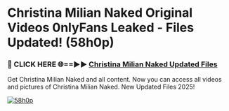 # Christina Milian Naked Original Videos 0nlyFans Leaked - Files Updated! (58h0p)

<h3>🔴 CLICK HERE 🌐==►► <a href="https://tinyurl.com/up5wt9bj" rel="nofollow">Christina Milian Naked Updated Files</a></h3>

Get Christina Milian Naked and all content. Now you can access all videos and pictures of Christina Milian Naked. New Updated Files 2025!

[![58h0p](https://i.imgur.com/ABiUzMV.gif)](https://tinyurl.com/up5wt9bj)
